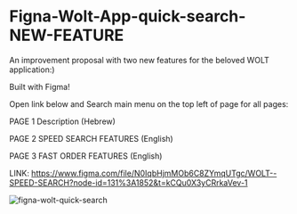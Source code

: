 # Figna-Wolt-App-quick-search-NEW-FEATURE

An improvement proposal with two new features for the beloved WOLT application:)

Built with Figma!

Open link below and Search main menu on the top left of page for all pages:

PAGE 1 Description (Hebrew)

PAGE 2 SPEED SEARCH FEATURES (English)

PAGE 3 FAST ORDER FEATURES (English)

LINK:
https://www.figma.com/file/N0IqbHjmMOb6C8ZYmqUTgc/WOLT--SPEED-SEARCH?node-id=131%3A1852&t=kCQu0X3yCRrkaVev-1


![figna-wolt-quick-search](https://user-images.githubusercontent.com/93940739/213172054-d3e9588e-ec37-4327-b97d-d1138ea44122.png)
